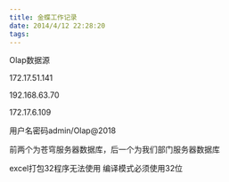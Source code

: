 ```yaml
---
title: 金蝶工作记录
date: 2014/4/12 22:28:20
tags:
---
```



Olap数据源

172.17.51.141

  


192.168.63.70

  


172.17.6.109

  


用户名密码admin/Olap@2018

前两个为苍穹服务器数据库，后一个为我们部门服务器数据库

  


  


excel打包32程序无法使用 编译模式必须使用32位

  

